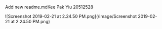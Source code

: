 Add new readme.mdKee Pak Yiu 
20512528

![Screenshot 2019-02-21 at 2.24.50 PM.png](/Image/Screenshot 2019-02-21 at 2.24.50 PM.png)